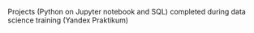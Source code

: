 Projects (Python on Jupyter notebook and SQL) completed during data science training (Yandex Praktikum)
